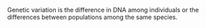 Genetic variation is the difference in DNA among individuals or the differences between populations among the same species.